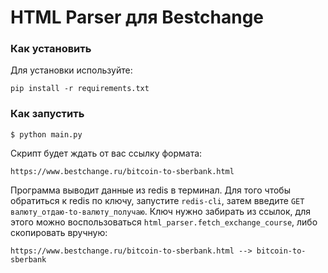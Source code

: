 # HTML Parser для Bestchange

### Как установить

Для установки используйте:
```
pip install -r requirements.txt
```

### Как запустить
```
$ python main.py 
```
Скрипт будет ждать от вас ссылку формата:
```
https://www.bestchange.ru/bitcoin-to-sberbank.html
```
Программа выводит данные из redis в терминал.
Для того чтобы обратиться к redis по ключу, запустите `redis-cli`, затем введите `GET валюту_отдаю-to-валюту_получаю`. Ключ нужно забирать из ссылок, для этого можно воспользоваться `html_parser.fetch_exchange_course`, либо скопировать вручную:
```
https://www.bestchange.ru/bitcoin-to-sberbank.html --> bitcoin-to-sberbank
```